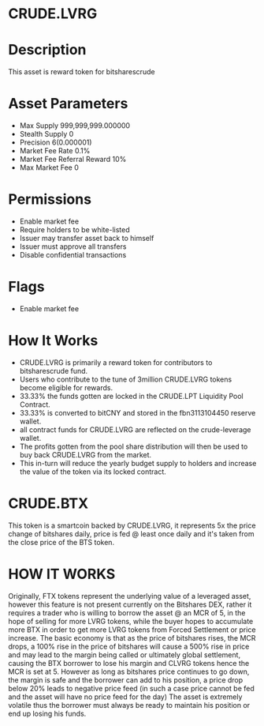 # CRUDE.LVRG

# Description
This asset is reward token for bitsharescrude

# Asset Parameters
- Max Supply 999,999,999.000000
- Stealth Supply 0
- Precision 6(0.000001)
- Market Fee Rate 0.1%
- Market Fee Referral Reward 10%
- Max Market Fee 0
# Permissions
- Enable market fee
- Require holders to be white-listed
- Issuer may transfer asset back to himself
- Issuer must approve all transfers
- Disable confidential transactions
# Flags
- Enable market fee
# How It Works
- CRUDE.LVRG is primarily a reward token for contributors to bitsharescrude fund.
- Users who contribute to the tune of 3million CRUDE.LVRG tokens become eligible for rewards.
- 33.33% the funds gotten are locked in the CRUDE.LPT Liquidity Pool Contract.
- 33.33% is converted to bitCNY and stored in the fbn3113104450 reserve wallet.
- all contract funds for CRUDE.LVRG are reflected on the crude-leverage wallet.
- The profits gotten from the pool share distribution will then be used to buy back CRUDE.LVRG from the market.
- This in-turn will reduce the yearly budget supply to holders and increase the value of the token via its locked contract. 

# CRUDE.BTX
This token is a smartcoin backed by CRUDE.LVRG, it represents 5x the price change of bitshares daily, price is fed @ least once
daily and it's taken from the close price of the BTS token.

# HOW IT WORKS
Originally, FTX tokens represent the underlying value of a leveraged asset, however this feature is not present currently on the
Bitshares DEX, rather it requires a trader who is willing to borrow the asset @ an MCR of 5, 
in the hope of selling for more LVRG tokens, while the buyer hopes to accumulate more BTX in order to get more LVRG tokens from Forced Settlement or price increase.
The basic economy is that as the price of bitshares rises, the MCR drops, a 100% rise in the price of bitshares will cause a
500% rise in price and may lead to the margin being called or ultimately global settlement, causing the BTX borrower to lose his margin and CLVRG tokens hence the MCR is set at 5.
However as long as bitshares price continues to go down, the margin is safe and the borrower can add to his position, a price drop below 20% leads to negative price feed (in such a case price cannot be fed
and the asset will have no price feed for the day)
The asset is extremely volatile thus the borrower must always be ready to maintain his position or end up losing his funds.
